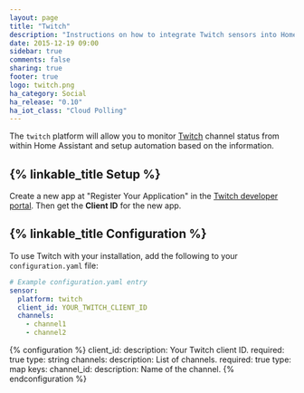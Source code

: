 ```yaml
---
layout: page
title: "Twitch"
description: "Instructions on how to integrate Twitch sensors into Home Assistant."
date: 2015-12-19 09:00
sidebar: true
comments: false
sharing: true
footer: true
logo: twitch.png
ha_category: Social
ha_release: "0.10"
ha_iot_class: "Cloud Polling"
---
```



The `twitch` platform will allow you to monitor [Twitch](http://www.twitch.tv/) channel status from within Home Assistant and setup automation based on the information.

## {% linkable_title Setup %}

Create a new app at "Register Your Application" in the [Twitch developer portal](https://glass.twitch.tv/console/apps). Then get the **Client ID** for the new app.

## {% linkable_title Configuration %}

To use Twitch with your installation, add the following to your `configuration.yaml` file:

```yaml
# Example configuration.yaml entry
sensor:
  platform: twitch
  client_id: YOUR_TWITCH_CLIENT_ID
  channels:
    - channel1
    - channel2
```

{% configuration %}
client_id:
  description: Your Twitch client ID.
  required: true
  type: string
channels:
  description: List of channels.
  required: true
  type: map
  keys:
    channel_id:
      description: Name of the channel.
{% endconfiguration %}

